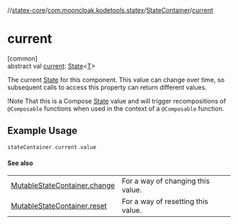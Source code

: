 //[statex-core](../../../index.md)/[com.mooncloak.kodetools.statex](../index.md)/[StateContainer](index.md)/[current](current.md)

# current

[common]\
abstract val [current](current.md): [State](https://developer.android.com/reference/kotlin/androidx/compose/runtime/State.html)&lt;[T](index.md)&gt;

The current [State](https://developer.android.com/reference/kotlin/androidx/compose/runtime/State.html) for this component. This value can change over time, so subsequent calls to access this property can return different values.

!Note That this is a Compose [State](https://developer.android.com/reference/kotlin/androidx/compose/runtime/State.html) value and will trigger recompositions of `@Composable` functions when used in the context of a `@Composable` function.

## Example Usage

```kotlin
stateContainer.current.value
```

#### See also

| | |
|---|---|
| [MutableStateContainer.change](../-mutable-state-container/change.md) | For a way of changing this value. |
| [MutableStateContainer.reset](../-mutable-state-container/reset.md) | For a way of resetting this value. |
